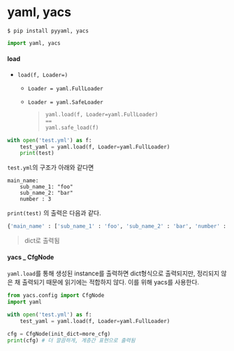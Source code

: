 # yaml, yacs

```
$ pip install pyyaml, yacs
```



```python
import yaml, yacs
```



#### load

- `load(f, Loader=)`

  - `Loader = yaml.FullLoader` 

  - `Loader = yaml.SafeLoader` 

    > ```python
    > yaml.load(f, Loader=yaml.FullLoader) 
    > == 
    > yaml.safe_load(f)
    > ```

```python
with open('test.yml') as f:
    test_yaml = yaml.load(f, Loader=yaml.FullLoader)
    print(test)
```



`test.yml`의 구조가 아래와 같다면

```
main_name:
	sub_name_1: "foo"
	sub_name_2: "bar"
	number : 3
```

`print(test)` 의 출력은 다음과 같다.

```python
{'main_name' : ['sub_name_1' : 'foo', 'sub_name_2' : 'bar', 'number' : 3]}
```

> dict로 출력됨





#### yacs _ CfgNode

`yaml.load`를 통해 생성된 instance를 출력하면 dict형식으로 출력되지만, 정리되지 않은 채 출력되기 때문에 읽기에는 적합하지 않다. 이를 위해 yacs를 사용한다.

```python
from yacs.config import CfgNode
import yaml

with open('test.yml') as f:
    test_yaml = yaml.load(f, Loader=yaml.FullLoader)

cfg = CfgNode(init_dict=more_cfg)
print(cfg) # 더 깔끔하게, 계층간 표현으로 출력됨
```

